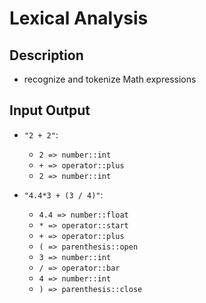 # Lexical Analysis

## Description

- recognize and tokenize Math expressions


## Input Output
- `"2 + 2"`:
    - `2 => number::int`
    - `+ => operator::plus`
    - `2 => number::int`

- `"4.4*3 + (3 / 4)"`:
    - `4.4 => number::float`
    - `* => operator::start`
    - `+ => operator::plus`
    - `( => parenthesis::open`
   -  `3 => number::int`
    - `/ => operator::bar`
    - `4 => number::int`
    - `) => parenthesis::close`